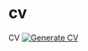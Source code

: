 # cv
CV
[![Generate CV](https://github.com/cdalamagkas/cv/actions/workflows/main.yml/badge.svg)](https://github.com/cdalamagkas/cv/actions/workflows/main.yml)
